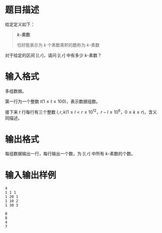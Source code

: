 # 题目描述

给定定义如下：

> **$k$-素数**
>
> 恰好能表示为 $k$ 个素数乘积的数称为 $k$-素数

对于给定的区间 $[l,r]$，请问 $[l,r]$ 中有多少 $k$-素数？

# 输入格式

多组数据。

第一行为一个整数 $t(1 \leq t \leq 100)$，表示数据组数。

接下来 $t$ 行每行有三个整数 $l,r,k(1 \leq l<r \leq {10}^{12}$，$r-l \leq {10}^6$，$0 \leq k \leq r)$，含义同描述。

# 输出格式

每组数据输出一行，每行输出一个数，为 $[l,r]$ 中所有 $k$-素数的个数。

# 输入输出样例

```input1
4
1 1 1
1 20 1
1 10 2
1 30 3
```

```output1
0
8
4
7
```
